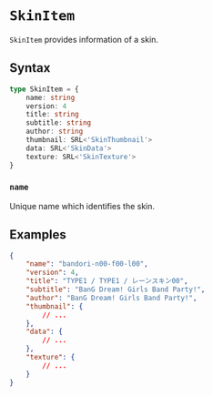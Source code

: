 # `SkinItem`

`SkinItem` provides information of a skin.

## Syntax

```ts
type SkinItem = {
    name: string
    version: 4
    title: string
    subtitle: string
    author: string
    thumbnail: SRL<'SkinThumbnail'>
    data: SRL<'SkinData'>
    texture: SRL<'SkinTexture'>
}
```

### `name`

Unique name which identifies the skin.

## Examples

```json
{
    "name": "bandori-n00-f00-l00",
    "version": 4,
    "title": "TYPE1 / TYPE1 / レーンスキン00",
    "subtitle": "BanG Dream! Girls Band Party!",
    "author": "BanG Dream! Girls Band Party!",
    "thumbnail": {
        // ...
    },
    "data": {
        // ...
    },
    "texture": {
        // ...
    }
}
```
